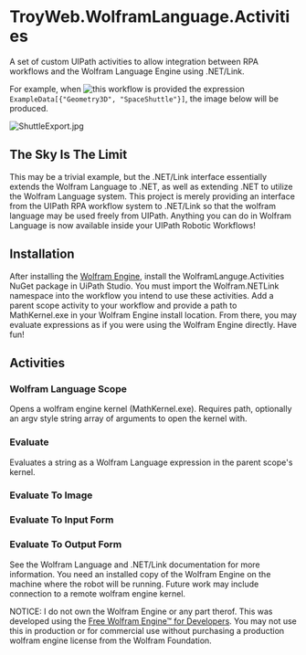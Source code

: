 # TroyWeb.WolframLanguage.Activities

A set of custom UIPath activities to allow integration between RPA workflows and the Wolfram Language Engine using .NET/Link.

For example, when ![this workflow](https://github.com/JosephIaquinto/UIPath.AppIntegrations.WolframLanguage/blob/master/Examples/ShuttleFlow.png) is provided the expression ```ExampleData[{"Geometry3D", "SpaceShuttle"}]```, the image below will be produced.

![ShuttleExport.jpg](https://github.com/JosephIaquinto/UIPath.AppIntegrations.WolframLanguage/blob/master/Examples/ShuttleExport.jpg)

## The Sky Is The Limit

This may be a trivial example, but the .NET/Link interface essentially extends the Wolfram Language to .NET, as well as extending .NET to utilize the Wolfram Language system. This project is merely providing an interface from the UIPath RPA workflow system to .NET/Link so that the wolfram language may be used freely from UIPath. Anything you can do in Wolfram Language is now available inside your UIPath Robotic Workflows!

## Installation

After installing the [Wolfram Engine](https://www.wolfram.com/engine/), install the WolframLanguge.Activities NuGet package in UiPath Studio. You must import the Wolfram.NETLink namespace into the workflow you intend to use these activities. Add a parent scope activity to your workflow and provide a path to MathKernel.exe in your Wolfram Engine install location. From there, you may evaluate expressions as if you were using the Wolfram Engine directly. Have fun!

## Activities

### Wolfram Language Scope

Opens a wolfram engine kernel (MathKernel.exe). Requires path, optionally an argv style string array of arguments to open the kernel with.

### Evaluate <T>

Evaluates a string as a Wolfram Language expression in the parent scope's kernel.

### Evaluate To Image

### Evaluate To Input Form

### Evaluate To Output Form

See the Wolfram Language and .NET/Link documentation for more information. You need an installed copy of the Wolfram Engine on the machine where the robot will be running. Future work may include connection to a remote wolfram engine kernel.

NOTICE: I do not own the Wolfram Engine or any part therof. This was developed using the [Free Wolfram Engine™ for Developers](https://www.wolfram.com/legal/terms/wolfram-engine.html). You may not use this in production or for commercial use without purchasing a production wolfram engine license from the Wolfram Foundation.
